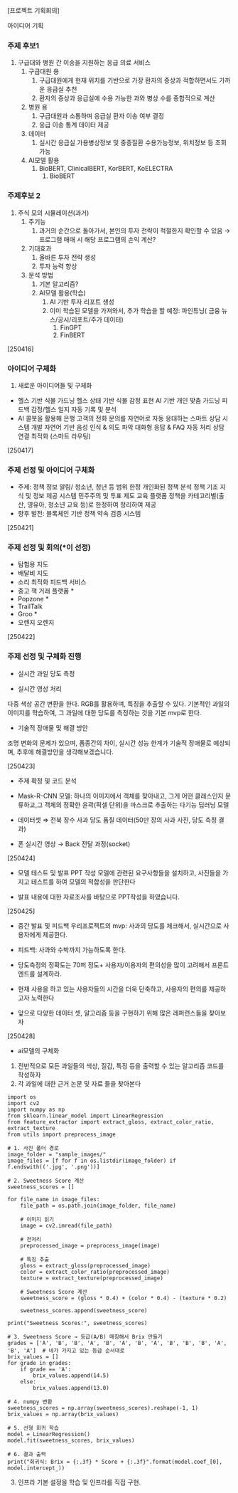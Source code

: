 [프로젝트 기획회의]

아이디어 기획

### 주제 후보1
1. 구급대와 병원 간 이송을 지원하는 응급 의료 서비스
    1. 구급대원 용
        1. 구급대원에게 현재 위치를 기반으로 가장 환자의 증상과 적합하면서도 가까운 응급실 추천
        2. 환자의 증상과 응급실에 수용 가능한 과와 병상 수를 종합적으로 계산
    2. 병원 용
        1. 구급대원과 소통하며 응급실 환자 이송 여부 결정
        2. 응급 이송 통계 데이터 제공
    3. 데이터
        1. 실시간 응급실 가용병상정보 및 중증질환 수용가능정보, 위치정보 등 조회 가능
   4. AI모델 활용
       1. BioBERT, ClinicalBERT, KorBERT, KoELECTRA
           1. BioBERT

### 주제후보 2
1. 주식 모의 시뮬레이션(과거)
    1. 주기능
        1. 과거의 순간으로 돌아가서, 본인의 투자 전략이 적절한지 확인할 수 있음 → 프로그램 매매 시 해당 프로그램의 손익 계산?
    2. 기대효과
        1. 올바른 투자 전략 생성
        2. 투자 능력 향상
    3. 분석 방법
        1. 기본 알고리즘?
        2. AI모델 활용(학습)
            1. AI 기반 투자 리포트 생성
            2. 이미 학습된 모델을 가져와서, 추가 학습을 할 예정: 파인튜닝( 금융 뉴스/공시/리포트/주가 데이터)
                1. FinGPT
                2. FinBERT


[250416]
### 아이디어 구체화
1. 새로운 아이디어들 및 구체화
- 헬스 기반 식물 가드닝
  헬스 상태 기반 식물 감정 표현
  AI 기반 개인 맞춤 가드닝 피드백
  감정/헬스 일지 자동 기록 및 분석
- AI 콜봇을 활용해 은행 고객의 전화 문의를 자연어로 자동 응대하는 스마트 상담 시스템 개발
  자연어 기반 음성 인식 & 의도 파악
  대화형 응답 & FAQ 자동 처리
  상담 연결 최적화 (스마트 라우팅)

[250417]
### 주제 선정 및 아이디어 구체화
- 주제: 정책 정보 알림/ 청소년, 청년 등 범위 한정
  개인화된 정책 분석 
  정책 기조 지식 및 정보 제공 시스템
  민주주의 및 투표 제도 교육 플랫폼
  정책을 카테고리별(출산, 영유아, 청소년 교육 등)로 한정하여 정리하여 제공
- 향후 발전: 블록체인 기반 정책 약속 검증 시스템

[250421]
### 주제 선정 및 회의(*이 선정)
- 탐험용 지도
- 배달비 지도
- 소리 최적화 피드백 서비스
- 중고 책 거래 플랫폼 *
- Popzone *
- TrailTalk
- Groo *
- 오렌지 오렌지

[250422]
### 주제 선정 및 구체화 진행
- 실시간 과일 당도 측정
  
- 실시간 영상 처리

다중 색상 공간 변환을 한다. RGB를 활용하며, 특징을 추출할 수 있다.
기본적인 과일의 이미지를 학습하여, 그 과일에 대한 당도를 측정하는 것을 
기본 mvp로 한다.

- 기술적 장애물 및 해결 방안

조명 변화의 문제가 있으며, 품종간의 차이, 실시간 성능 한계가
기술적 장애물로 예상되며, 추후에 해결방안을 생각해보겠습니다. 
  

[250423]
- 주제 확정 및 코드 분석

- Mask-R-CNN 모델: 
하나의 이미지에서 객체를 찾아내고,
그게 어떤 클래스인지 분류하고,그 객체의 정확한 윤곽(픽셀 단위)을 마스크로 추출하는
다기능 딥러닝 모델

- 데이터셋 ⇒ 전북 장수 사과 당도 품질 데이터(50만 장의 사과 사진, 당도 측정 결과)
- 폰 실시간 영상 → Back 전달 과정(socket)


[250424]
- 모델 테스트 및 발표 PPT 작성
모델에 관련된 요구사항들을 설치하고, 사진들을 가지고 
테스트를 하여 모델의 적합성을 판단한다

- 발표 내용에 대한 자료조사를 바탕으로 PPT작성을 하였습니다.

[250425]
- 중간 발표 및 피드백
우리프로젝트의 mvp: 사과의 당도를 체크해서, 실시간으로 사용자에게 제공한다.

- 피드백: 사과와 수박까지 가능하도록 한다.
- 당도측정의 정확도는 70퍼 정도+ 사용자/이용자의 편의성을 많이 고려해서 프론트엔드를 설계하라.

- 현재 사용을 하고 있는 사용자들의 시간을 더욱 단축하고, 사용자의 편의를 제공하고자 노력한다

- 앞으로 다양한 데이터 셋, 알고리즘 등을 구현하기 위해 많은 레퍼런스들을 찾아보자

[250428]
- ai모델의 구체화
1. 전반적으로 모든 과일들의 색상, 질감, 특징 등을 출력할 수 있는 알고리즘 코드를 작성하자
2. 각 과일에 대한 근거 논문 및 자료 들을 찾아본다
```
import os
import cv2
import numpy as np
from sklearn.linear_model import LinearRegression
from feature_extractor import extract_gloss, extract_color_ratio, extract_texture
from utils import preprocess_image

# 1. 사진 폴더 경로
image_folder = "sample_images/"
image_files = [f for f in os.listdir(image_folder) if f.endswith(('.jpg', '.png'))]

# 2. Sweetness Score 계산
sweetness_scores = []

for file_name in image_files:
    file_path = os.path.join(image_folder, file_name)
    
    # 이미지 읽기
    image = cv2.imread(file_path)
    
    # 전처리
    preprocessed_image = preprocess_image(image)
    
    # 특징 추출
    gloss = extract_gloss(preprocessed_image)
    color = extract_color_ratio(preprocessed_image)
    texture = extract_texture(preprocessed_image)
    
    # Sweetness Score 계산
    sweetness_score = (gloss * 0.4) + (color * 0.4) - (texture * 0.2)
    
    sweetness_scores.append(sweetness_score)

print("Sweetness Scores:", sweetness_scores)

# 3. Sweetness Score → 등급(A/B) 매칭해서 Brix 만들기
grades = ['A', 'B', 'B', 'A', 'B', 'A', 'B', 'A', 'B', 'B', 'B', 'A', 'B', 'A']  # 네가 가지고 있는 등급 순서대로
brix_values = []
for grade in grades:
    if grade == 'A':
        brix_values.append(14.5)
    else:
        brix_values.append(13.0)

# 4. numpy 변환
sweetness_scores = np.array(sweetness_scores).reshape(-1, 1)
brix_values = np.array(brix_values)

# 5. 선형 회귀 학습
model = LinearRegression()
model.fit(sweetness_scores, brix_values)

# 6. 결과 출력
print("회귀식: Brix = {:.3f} * Score + {:.3f}".format(model.coef_[0], model.intercept_))

```
3. 인프라 기본 설정을 학습 및 인프라를 직접 구현.